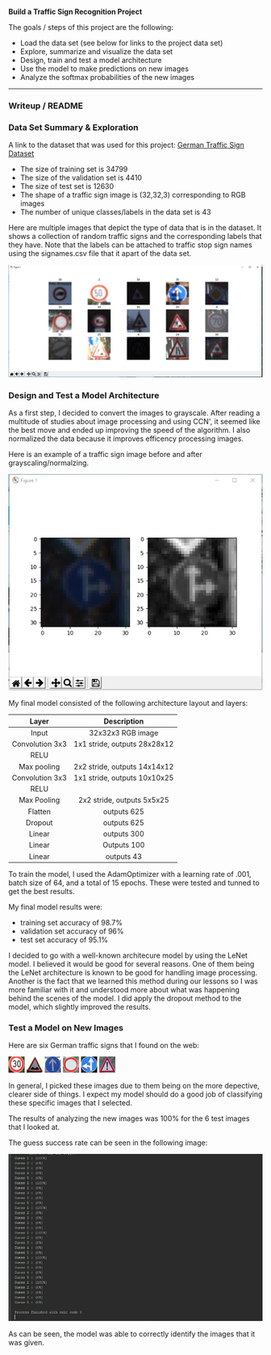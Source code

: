 **Build a Traffic Sign Recognition Project**

The goals / steps of this project are the following:
* Load the data set (see below for links to the project data set)
* Explore, summarize and visualize the data set
* Design, train and test a model architecture
* Use the model to make predictions on new images
* Analyze the softmax probabilities of the new images


[//]: # (Image References)

[image1]: ./Output_Images/Data_Exploration_result.png "Visualization"
[image2]: ./Output_Images/Pre_Processing_Result.png "PreProcessing"
[image3]: ./new_images/Image1.png "Random Noise"
[image4]: ./new_images/Image2.png "Traffic Sign 1"
[image5]: ./new_images/Image3.png "Traffic Sign 2"
[image6]: ./new_images/Image4.png "Traffic Sign 3"
[image7]: ./new_images/Image5.png "Traffic Sign 4"
[image8]: ./new_images/Image6.png "Traffic Sign 5"
[image10]: ./Output_Images/Guess_Success_Softmax.png "Visualization"

---
### Writeup / README

### Data Set Summary & Exploration
A link to the dataset that was used for this project: [German Traffic Sign Dataset](http://benchmark.ini.rub.de/?section=gtsrb&subsection=dataset)

* The size of training set is 34799
* The size of the validation set is 4410
* The size of test set is 12630
* The shape of a traffic sign image is (32,32,3) corresponding to RGB images
* The number of unique classes/labels in the data set is 43

Here are multiple images that depict the type of data that is in the dataset. It shows a collection of random traffic signs and the corresponding labels that they have. Note that the labels can be attached to traffic stop sign names using the signames.csv file that it apart of the data set.


![alt text][image1]

### Design and Test a Model Architecture

As a first step, I decided to convert the images to grayscale. After reading a multitude of studies about image processing and using CCN', it seemed like the best move and ended up improving the speed of the algorithm. I also normalized the data because it improves efficency processing images. 

Here is an example of a traffic sign image before and after grayscaling/normalzing.

![alt text][image2]

My final model consisted of the following architecture layout and layers:

| Layer         		|     Description	        					| 
|:---------------------:|:---------------------------------------------:| 
| Input         		| 32x32x3 RGB image   							| 
| Convolution 3x3     	| 1x1 stride, outputs 28x28x12 	|
| RELU					|												|
| Max pooling	      	| 2x2 stride,  outputs 14x14x12 				|
| Convolution 3x3	    | 1x1 stride, outputs 10x10x25      									|
| RELU   |             |                                    
| Max Pooling        | 2x2 stride, outputs 5x5x25          |
| Flatten 		| outputs 625        									|
| Dropout				| outputs 625        									|
| Linear						|		outputs 300										|
|	Linear					|		Outputs 100										|
| Linear     | outputs 43           |
 
To train the model, I used the AdamOptimizer with a learning rate of .001, batch size of 64, and a total of 15 epochs. These were tested and tunned to get the best results. 
 
My final model results were:
* training set accuracy of 98.7%
* validation set accuracy of 96%
* test set accuracy of 95.1%

I decided to go with a well-known architecure model by using the LeNet model. I believed it would be good for several reasons. One of them being the LeNet architecture is known to be good for handling image processing. Another is the fact that we learned this method during our lessons so I was more familiar with it and understood more about what was happening behind the scenes of the model. I did apply the dropout method to the model, which slightly improved the results. 

### Test a Model on New Images

Here are six German traffic signs that I found on the web:

![alt text][image3] ![alt text][image4] ![alt text][image5] 
![alt text][image6] ![alt text][image7] ![alt text][image8]

In general, I picked these images due to them being on the more depective, clearer side of things. I expect my model should do a good job of classifying these specific images that I selected. 

The results of analyzing the new images was 100% for the 6 test images that I looked at. 

The guess success rate can be seen in the following image:

![alt text][image10]


As can be seen, the model was able to correctly identify the images that it was given. 




